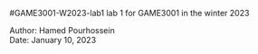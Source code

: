 #GAME3001-W2023-lab1
lab 1 for GAME3001 in the winter 2023


Author: Hamed Pourhossein	
Date: January 10, 2023